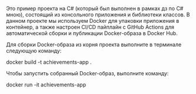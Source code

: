 Это пример проекта на C# (который был выполнен в рамках дз по C# мною), состоящий из консольного приложения и библиотеки классов. В данном проекте мы используем Docker для упаковки приложения в контейнер, а также настроен CI/CD пайплайн с GitHub Actions для автоматической сборки и публикации Docker-образа в Docker Hub.

Для сборки Docker-образа из корня проекта выполните в терминале следующую команду:

docker build -t achievements-app .

Чтобы запустить собранный Docker-образ, выполните команду:

docker run -it achievements-app
